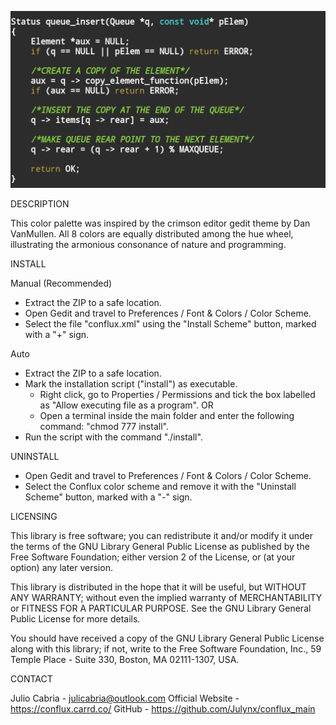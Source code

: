 ![alt text](Gedit_Conflux.png)

  DESCRIPTION
 
 This color palette was inspired by the crimson editor
 gedit theme by Dan VanMullen. All 8 colors are equally distributed 
 among the hue wheel, illustrating the armonious consonance of nature 
 and programming.

  INSTALL
        
 Manual (Recommended)
 
 - Extract the ZIP to a safe location.
 - Open Gedit and travel to Preferences / Font & Colors / Color Scheme.
 - Select the file "conflux.xml" using the "Install Scheme" button, 
   marked with a "+" sign.
    
 Auto
    
 - Extract the ZIP to a safe location.
 - Mark the installation script ("install") as executable.
    - Right click, go to Properties / Permissions and tick the box
      labelled as "Allow executing file as a program".
    OR
    - Open a terminal inside the main folder and enter the following
      command: "chmod 777 install".
 - Run the script with the command "./install".

  UNINSTALL

 - Open Gedit and travel to Preferences / Font & Colors / Color Scheme.
 - Select the Conflux color scheme and remove it with the "Uninstall Scheme" 
 button, marked with a "-" sign.
  
  LICENSING

 This library is free software; you can redistribute it and/or
 modify it under the terms of the GNU Library General Public
 License as published by the Free Software Foundation; either
 version 2 of the License, or (at your option) any later version.

 This library is distributed in the hope that it will be useful,
 but WITHOUT ANY WARRANTY; without even the implied warranty of
 MERCHANTABILITY or FITNESS FOR A PARTICULAR PURPOSE. See the GNU
 Library General Public License for more details.

 You should have received a copy of the GNU Library General Public
 License along with this library; if not, write to the
 Free Software Foundation, Inc., 59 Temple Place - Suite 330,
 Boston, MA 02111-1307, USA.
 
  CONTACT
 
 Julio Cabria - julicabria@outlook.com
 Official Website - https://conflux.carrd.co/
 GitHub - https://github.com/Julynx/conflux_main
